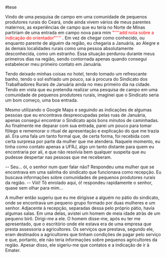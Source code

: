 
#tese 

Vindo de uma pesquisa de campo em uma comunidade de pequenos produtores rurais do Ceará, onde ainda vivem vários de meus parentes maternos, as experiências de campo que eu teria no Norte de Minas partiriam de uma entrada em campo nova para mim <font color = "red"> "''''add nota sobre a indicação do orientador"'''' </font>. Em vez de chegar como conhecido, ou enquanto parente de alguém da região, eu chegaria a Januária, ao Alegre e às demais localidades rurais como uma pessoa absolutamente desconhecida, como um estranho. Essa situação perdurou durante meus primeiros dias na região, sendo contornada apenas quando consegui estabelecer meu primeiro contato em Januária. 

Tendo deixado minhas coisas no hotel, tendo tomado um refrescante banho, tendo o sol esfriado um pouco, sai à procura do Sindicato dos Trabalhadores Rurais de Januária ainda no meu primeiro dia na cidade. Tendo em vista que eu pretendia realizar uma pesquisa de campo em uma comunidade de pequenos produtores rurais, imaginei que o Sindicato seria um bom começo, uma boa entrada. 

Mesmo utilizando o Google Maps e seguindo as indicações de algumas pessoas que eu encontrava despreocupadas pelas ruas de Januária, apenas consegui encontrar o Sindicato após bons minutos de caminhadas. Ao finalmente me deparar com sua entrada, parei um pouco para tomar fôlego e rememorar o ritual de apresentação e explicação do que me trazia ali. Era uma fala um tanto formal que, de certa forma, foi recebida com certa surpresa por parte da mulher que me atendera. Naquele momento, eu tinha como contato apenas a UFRJ, algo um tanto distante para quem eu encontraria por ali, e que não resolvia bem qualquer suspeita que eu pudesse despertar nas pessoas que me receberam. 

-- Seu… ói, o senhor num quer falar não? Respondeu uma mulher que se encontrava em uma salinha do sindicato que funcionava como recepção. Eu buscava informações sobre comunidades de pequenos produtores rurais da região.
-- Viiii! Tô enrolado aqui, ó! respondeu rapidamente o senhor, quase sem olhar para mim…

A mulher então sugeriu que eu me dirigisse a alguém no pátio do sindicato, onde se encontrava um pequeno grupo formado por duas mulheres e um senhor. Adjacente à recepção, separadas dessa pelo próprio pátio, havia algumas salas. Em uma delas, avistei um homem de meia idade atrás de um pequeno birô. Dirigi-me a ele. O homem disse-me, após eu ter me apresentado, que o escritório onde ele estava era de uma empresa que presta assessoria a agricultores. Os serviços que prestava, segundo ele, eram destinados a agricultores que tinham condições de pagar pelo serviço e que, portanto, ele não teria informações sobre pequenos agricultores da região. Apesar disso, ele sigeriu-me que  contatos e a indicação de ir à Emater. 